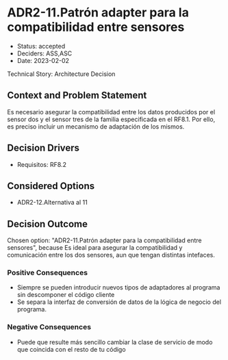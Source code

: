 # ADR2-11.Patrón adapter para la compatibilidad entre sensores

* Status: accepted
* Deciders: ASS,ASC
* Date: 2023-02-02

Technical Story: Architecture Decision

## Context and Problem Statement

Es necesario asegurar la compatibilidad entre los datos producidos por el sensor dos y el sensor tres de la familia especificada en el RF8.1. 
Por ello, es preciso incluir un mecanismo de adaptación de los mismos.

## Decision Drivers

* Requisitos: RF8.2

## Considered Options

* ADR2-12.Alternativa al 11

## Decision Outcome

Chosen option: "ADR2-11.Patrón adapter para la compatibilidad entre sensores", because Es ideal para asegurar la compatibilidad y comunicación entre los dos sensores, aun que tengan distintas intefaces.

### Positive Consequences

* Siempre se pueden introducir nuevos tipos de adaptadores al programa sin descomponer el código cliente
* Se separa la interfaz de conversión de datos de la lógica de negocio del programa.

### Negative Consequences

* Puede que resulte más sencillo cambiar la clase de servicio de modo que coincida con el resto de tu código
